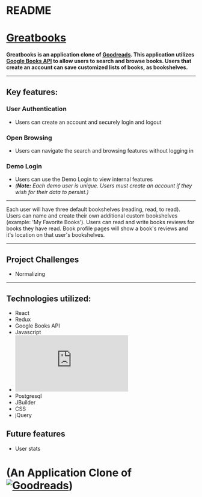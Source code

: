 # README

# [Greatbooks](https://grandbooks.herokuapp.com/#/)
__Greatbooks is an application clone of [Goodreads](https://www.goodreads.com).  This application utilizes [Google Books API](https://books.google.com) to allow users to search and browse books. Users that create an account can save customized lists of books, as bookshelves.__
***
## Key features:
### **User Authentication**
* Users can create an account and securely login and logout
### **Open Browsing**
* Users can navigate the search and browsing features without logging in
### **Demo Login**
* Users can use the Demo Login to view internal features
* *(__Note:__ Each demo user is unique.  Users must create an account if they wish for their data to persist.)*
***
Each user will have three default bookshelves (reading, read, to read). Users can name and create their own additional custom bookshelves (example: 'My Favorite Books').  Users can read and write books reviews for books they have read.  Book profile pages will show a book's reviews and it's location on that user's bookshelves.
***
## Project Challenges
* Normalizing
***
## Technologies utilized:
* React
* Redux
* Google Books API
* Javascript
* ![Ruby Rails Application Framework](https://icon-library.net/icon/ruby-icon-png-29.html)
* Postgresql
* JBuilder
* CSS
* jQuery

## Future features
* User stats

# (An Application Clone of [![Goodreads](https://s.gr-assets.com/assets/home/header_logo-8d96d7078a3d63f9f31d92282fd67cf4.png)](https://www.goodreads.com))